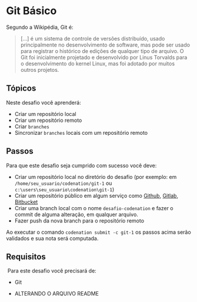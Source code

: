 # Git Básico

Segundo a Wikipédia, Git é: 

> [...] é um sistema de controle de versões distribuído, usado principalmente no desenvolvimento de software, mas pode ser usado para registrar o histórico de edições de qualquer tipo de arquivo. O Git foi inicialmente projetado e desenvolvido por Linus Torvalds para o desenvolvimento do kernel Linux, mas foi adotado por muitos outros projetos.

## Tópicos

Neste desafio você aprenderá:

- Criar um repositório local
- Criar um repositório remoto
- Criar ```branches``` 
- Sincronizar ```branches``` locais com um repositório remoto

## Passos

Para que este desafio seja cumprido com sucesso você deve: 

- Criar um repositório local no diretório do desafio (por exemplo: em ```/home/seu_usuario/codenation/git-1``` ou ```c:\users\seu_usuario\codenation\git-1```)
- Criar um repositório público em algum serviço como [Github](https://github.com), [Gitlab](https://gitlab.com), [Bitbucket](https://bitbucket.org)
- Criar uma branch local com o nome ```desafio-codenation``` e fazer o commit de alguma alteração, em qualquer arquivo.
- Fazer push da nova branch para o repositório remoto

Ao executar o comando ```codenation submit -c git-1``` os passos acima serão validados e sua nota será computada.

## Requisitos
​
Para este desafio você precisará de:

- Git

- ALTERANDO O ARQUIVO README
